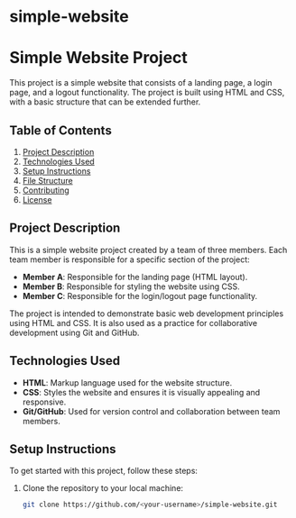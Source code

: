 # simple-website
# Simple Website Project

This project is a simple website that consists of a landing page, a login page, and a logout functionality. The project is built using HTML and CSS, with a basic structure that can be extended further. 

## Table of Contents
1. [Project Description](#project-description)
2. [Technologies Used](#technologies-used)
3. [Setup Instructions](#setup-instructions)
4. [File Structure](#file-structure)
5. [Contributing](#contributing)
6. [License](#license)

## Project Description

This is a simple website project created by a team of three members. Each team member is responsible for a specific section of the project:

- **Member A**: Responsible for the landing page (HTML layout).
- **Member B**: Responsible for styling the website using CSS.
- **Member C**: Responsible for the login/logout page functionality.

The project is intended to demonstrate basic web development principles using HTML and CSS. It is also used as a practice for collaborative development using Git and GitHub.

## Technologies Used

- **HTML**: Markup language used for the website structure.
- **CSS**: Styles the website and ensures it is visually appealing and responsive.
- **Git/GitHub**: Used for version control and collaboration between team members.

## Setup Instructions

To get started with this project, follow these steps:

1. Clone the repository to your local machine:

   ```bash
   git clone https://github.com/<your-username>/simple-website.git
